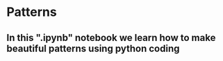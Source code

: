 # Patterns

## In this ".ipynb" notebook we learn how to make beautiful patterns using python coding
